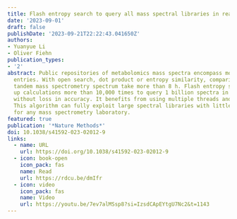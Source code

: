```yaml
---
title: Flash entropy search to query all mass spectral libraries in real time
date: '2023-09-01'
draft: false
publishDate: '2023-09-21T22:22:43.041650Z'
authors:
- Yuanyue Li
- Oliver Fiehn
publication_types:
- '2'
abstract: Public repositories of metabolomics mass spectra encompass more than 1 billion
  entries. With open search, dot product or entropy similarity, comparisons of a single
  tandem mass spectrometry spectrum take more than 8 h. Flash entropy search speeds
  up calculations more than 10,000 times to query 1 billion spectra in less than 2 s,
  without loss in accuracy. It benefits from using multiple threads and GPU calculations.
  This algorithm can fully exploit large spectral libraries with little memory overhead
  for any mass spectrometry laboratory.
featured: true
publication: '*Nature Methods*'
doi: 10.1038/s41592-023-02012-9
links:
  - name: URL
    url: https://doi.org/10.1038/s41592-023-02012-9
  - icon: book-open
    icon_pack: fas
    name: Read
    url: https://rdcu.be/dmIfr
  - icon: video
    icon_pack: fas
    name: Video
    url: https://youtu.be/7ev7alMSsp8?si=IzsdCApEYtgU7Nc2&t=1143
---
```


